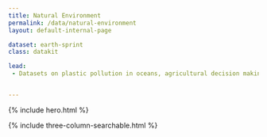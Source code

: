 ```yaml
---
title: Natural Environment
permalink: /data/natural-environment
layout: default-internal-page

dataset: earth-sprint
class: datakit

lead:
 - Datasets on plastic pollution in oceans, agricultural decision making, air quality, and recycling.


---
```

{% include hero.html %}
<!-- {% include single-column-centered-photo-with-overlay.html %} -->
{% include three-column-searchable.html %}
